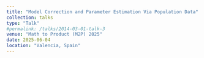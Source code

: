 ```yaml
---
title: "Model Correction and Parameter Estimation Via Population Data"
collection: talks
type: "Talk"
#permalink: /talks/2014-03-01-talk-3
venue: "Math to Product (M2P) 2025"
date: 2025-06-04
location: "Valencia, Spain"
---
```

